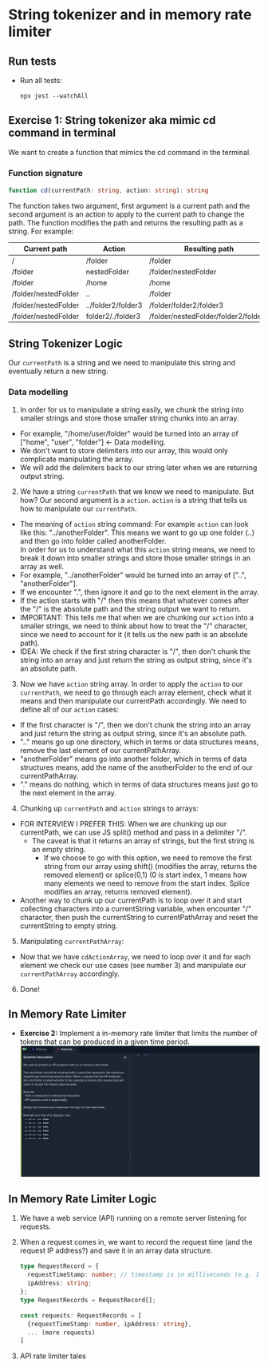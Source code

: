 # String tokenizer and in memory rate limiter

## Run tests

- Run all tests:

  ```
  npx jest --watchAll
  ```

## Exercise 1: String tokenizer aka mimic cd command in terminal

We want to create a function that mimics the cd command in the terminal.

### Function signature

```TypeScript
function cd(currentPath: string, action: string): string
```

The function takes two argument, first argument is a current path and the second argument is an action to apply to the current path to change the path. The function modifies the path and returns the resulting path as a string. For example:

| Current path         | Action             | Resulting path                       |
| -------------------- | ------------------ | ------------------------------------ |
| /                    | /folder            | /folder                              |
| /folder              | nestedFolder       | /folder/nestedFolder                 |
| /folder              | /home              | /home                                |
| /folder/nestedFolder | ..                 | /folder                              |
| /folder/nestedFolder | ../folder2/folder3 | /folder/folder2/folder3              |
| /folder/nestedFolder | folder2/./folder3  | /folder/nestedFolder/folder2/folder3 |

## String Tokenizer Logic

Our `currentPath` is a string and we need to manipulate this string and eventually return a new string.

### Data modelling

1. In order for us to manipulate a string easily, we chunk the string into smaller strings and store
   those smaller string chunks into an array.
- For example, "/home/user/folder" would be turned into an array of ["home", "user", "folder"] <- Data modelling.
- We don't want to store delimiters into our array, this would only complicate manipulating the array.
- We will add the delimiters back to our string later when we are returning output string.

2. We have a string `currentPath` that we know we need to manipulate. But how? Our second argument is a `action`.
   `action` is a string that tells us how to manipulate our `currentPath`.

- The meaning of `action` string command: For example `action` can look like this: "../anotherFolder". This means we want to go up one folder (..)
  and then go into folder called anotherFolder.  
  In order for us to understand what this `action` string means, we need to break it down into smaller strings
  and store those smaller strings in an array as well.
- For example, "../anotherFolder" would be turned into an array of ["..", "anotherFolder"].
- If we encounter ".", then ignore it and go to the next element in the array.
- If the action starts with "/" then this means that whatever comes after the "/" is the absolute path
  and the string output we want to return.
- IMPORTANT: This tells me that when we are chunking our `action` into a smaller strings, we need to
  think about how to treat the "/" character, since we need to account for it (it tells us the new path is
  an absolute path).
- IDEA: We check if the first string character is "/", then don't chunk the string into an array and
  just return the string as output string, since it's an absolute path.

3. Now we have `action` string array. In order to apply the `action` to our `currentPath`, we need to go through
   each array element, check what it means and then manipulate our currentPath accordingly. We need to define
   all of our `action` cases:

- If the first character is "/", then we don't chunk the string into an array and just return the string
  as output string, since it's an absolute path.
- ".." means go up one directory, which in terms or data structures means, remove the last
  element of our currentPathArray.
- "anotherFolder" means go into another folder, which in terms of data structures means,
  add the name of the anotherFolder to the end of our currentPathArray.
- "." means do nothing, which in terms of data structures means just go to the next element in the array.

4. Chunking up `currentPath` and `action` strings to arrays:

- FOR INTERVIEW I PREFER THIS: When we are chunking up our currentPath, we can use JS split() method and pass in a delimiter "/".
  - The caveat is that it returns an array of strings, but the first string is an empty string.
    - If we choose to go with this option, we need to remove the first string from our array using shift()
      (modifies the array, returns the removed element) or splice(0,1) (0 is start index, 1 means how many
      elements we need to remove from the start index. Splice modifies an array, returns removed element).
- Another way to chunk up our currentPath is to loop over it and start collecting characters into a
  currentString variable, when encounter "/" character, then push the currentString to currentPathArray
  and reset the currentString to empty string.

5. Manipulating `currentPathArray`:

- Now that we have `cdActionArray`, we need to loop over it and for each element we check our use cases (see number 3)
  and manipulate our `currentPathArray` accordingly.

6. Done!

## In Memory Rate Limiter

- **Exercise 2:** Implement a in-memory rate limiter that limits the number of tokens that can be
  produced in a given time period.
  ![](/docs/readme_images/in-memory-rate-limiter.png)

## In Memory Rate Limiter Logic

1. We have a web service (API) running on a remote server listening for requests.
2. When a request comes in, we want to record the request time (and the request IP address?) and save it in an array data structure.

   ```TypeScript
   type RequestRecord = {
     requestTimeStamp: number; // timestamp is in milliseconds (e.g. 1660426545749)
     ipAddress: string;
   };
   type RequestRecords = RequestRecord[];
   ```

   ```TypeScript
   const requests: RequestRecords = [
     {requestTimeStamp: number, ipAddress: string},
     ... (more requests)
   ]
   ```

3. API rate limiter tales

